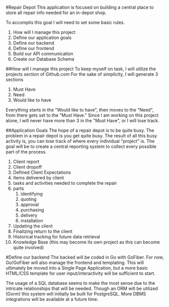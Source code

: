 #Repair Depot
This application is focused on building a central place to store all repair info needed for an in-depot shop.

To accomplis this goal I will need to set some basic rules.
1. How will I manage this project
2. Define our application goals
3. Define our backend
4. Define our frontend
5. Build our API communication
6. Create our Database Schema

##How will I manage this project
To keep myself on task, I will utilize the projects section of Github.com
For the sake of simplicity, I will generate 3 sections
1. Must Have
2. Need
3. Would like to have

Everything starts in the "Would like to have", then moves to the "Need", from there gets set to the "Must Have." Since I am
working on this project alone, I will never have more than 3 in the "Must Have", or I will lose track.

##Application Goals
The hope of a repair depot is to be quite busy. The problem in a repair depot is you get quite busy.
The result of all this busy activity is, you can lose track of where every individual "project" is. The goal will be to 
create a central reporting system to collect every possible part of the process.
1. Client report
2. Client dropoff
3. Defined Client Expectations
4. Items delivered by client
5. tasks and activities needed to complete the repair
6. parts
   1. identifying
   2. quoting
   3. approval
   4. purchasing
   5. delivery
   6. installation
7. Updating the client
8. Finalizing return to the client
9. Historical tracking for future data retrieval
10. Knowledge Base (this may become its own project as this can become quite involved)

#Define our backend
The backed will be coded in Go with GoFiber. For now, Go/GoFiber will also manage the frontend and templating. This will
ultimately be moved into a Single Page Application, but a more basic HTML/CSS template for user input/interactivity will be sufficient to start.

The usage of a SQL database seems to make the most sense due to the intricate relationships that will be needed. Though an ORM will be utilized
(Gorm) this system will initially be built for PostgreSQL. More DBMS integrations will be available at a future time.

